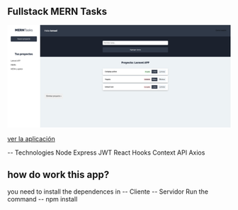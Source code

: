 ## Fullstack MERN Tasks

![Captura de la app](./.readme-static/MERNTasks.png)

[ver la aplicación](https://y-rho.now.sh/)

-- Technologies
Node
Express
JWT
React Hooks
Context API
Axios

## how do work this app?

you need to install the dependences in
-- Cliente
-- Servidor
Run the command
-- npm install
